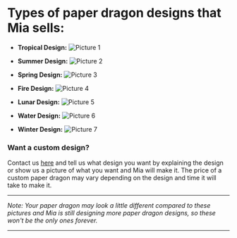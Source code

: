 # Types of paper dragon designs that Mia sells:

- **Tropical Design:**
![Picture 1](https://take-me-to.space/fw8mZoD5.jpg)

- **Summer Design:**
![Picture 2](https://take-me-to.space/AUdIEBz7.jpg)

- **Spring Design:**
![Picture 3](https://take-me-to.space/C7DcwSis.jpg)

- **Fire Design:**
![Picture 4](https://take-me-to.space/FBwQ8Gha.jpg)

- **Lunar Design:**
![Picture 5](https://take-me-to.space/9fVWPBGU.jpg)

- **Water Design:**
![Picture 6](https://take-me-to.space/UKek2XGU.jpg)

- **Winter Design:**
![Picture 7](https://take-me-to.space/TfqNt2Ew.jpg)

### Want a custom design? 
Contact us [here](https://paperdragons.pages.dev/contact-us/) and tell us what design you want by explaining the design or show us a picture of what you want and Mia will make it. The price of a custom paper dragon may vary depending on the design and time it will take to make it.

***

*Note: Your paper dragon may look a little different compared to these pictures and Mia is still designing more paper dragon designs, so these won't be the only ones forever.*

***




